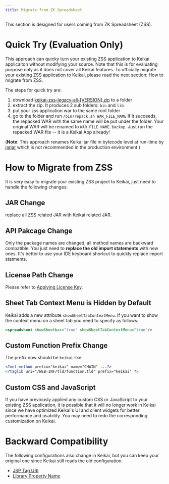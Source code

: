 ```yaml
---
title: Migrate from ZK Spreadsheet
---
```

This section is designed for users coming from ZK Spreadsheet (ZSS).

# Quick Try (Evaluation Only)
This approach can quicky turn your existing ZSS application to Keikai applicaiton without modifying your source. Note that this is for evaluating purpose only as it does not cover all Keikai features. To officially migrate your existing ZSS application to Keikai, please read the next section: How to migrate from ZSS.

The steps for quick try are:
1. download [keikai-zss-legacy-all-[VERSION].zip]() to a folder 
2. extract the zip.
It produces 2 sub folders: `bin` and `lib`
3. put your zss application war to the same root folder
4. go to the folder and run `/bin/repack.sh WAR_FILE_NAME`
If it succeeds, the repacked WAR with the same name will be put under the folder. Your original WAR will be renamed to `WAR_FILE_NAME.backup`. Just run the repacked WAR file -- it is a Keikai App already!

(**Note**: This approach renames Keikai jar file in bytecode level at run-time by [jarjar](https://github.com/pantsbuild/jarjar) which is not recommended in the production environment.)

# How to Migrate from ZSS 
It is very easy to migrate your existing ZSS project to Keikai, just need to handle the following changes:

## JAR Change
replace all ZSS related JAR with Keikai related JAR.

## API Pakcage Change
Only the package names are changed, all method names are backward compatible. You just need to **replace the old import statements** with new ones. It's better to use your IDE keyboard shortcut to quickly replace import statments.

## License Path Change
Please refer to [Applying License Key](License_Install).

## Sheet Tab Context Menu is Hidden by Default
Keikai adds a new attribute `showSheetTabContextMenu`. If you want to show the context menu on a sheet tab you need to specify as follows:

```xml
<spreadsheet showSheetbar="true" showSheetTabContextMenu="true"/>
```


## Custom Function Prefix Change
The prefix now should be `keikai` like:

```xml
<?xel-method prefix="keikai" name="CHAIN" ...?> 
<?taglib uri="/WEB-INF/tld/function.tld" prefix="keikai" ?>
```

## Custom CSS and JavaScript
If you have previously applied any custom CSS or JavaScript to your existing ZSS application, it is possible that it will no longer work in Keikai since we have optimized Keikai's UI and client widgets for better performance and usability. You may need to redo the corresponding customization on Keikai.

# Backward Compatibility
The following configurations also change in Keikai, but you can keep your original one since Keikai still reads the old configuration.

* [JSP Tag URI](Get_Spreadsheet_Running_Quickly_in_JSP)
* [Library Property Name](Configuration)